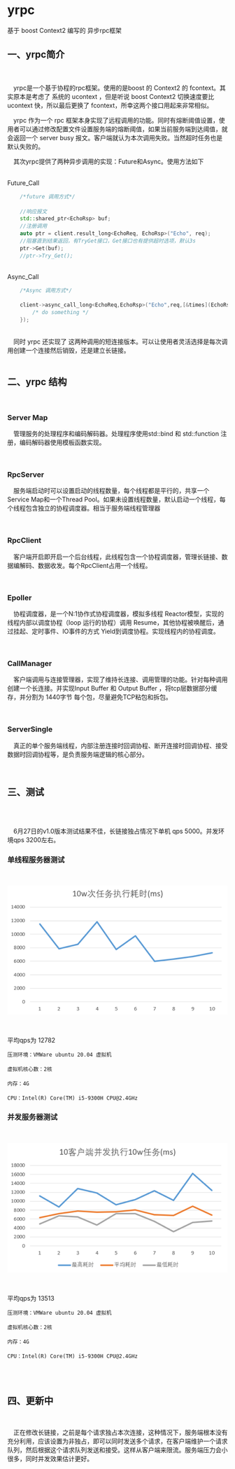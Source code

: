 # yrpc
基于 boost Context2 编写的 异步rpc框架


## 一、yrpc简介
<br>
<br>
&emsp;yrpc是一个基于协程的rpc框架。使用的是boost 的 Context2 的 fcontext。其实原本是考虑了 系统的 ucontext ，但是听说 boost Context2 切换速度要比 ucontext 快，所以最后更换了 fcontext，所幸这两个接口用起来非常相似。

<br>

&emsp;yrpc 作为一个 rpc 框架本身实现了远程调用的功能。同时有熔断阈值设置，使用者可以通过修改配置文件设置服务端的熔断阈值，如果当前服务端到达阈值，就会返回一个 server busy 报文。客户端就认为本次调用失败。当然超时任务也是默认失败的。
<br>

&emsp;其次yrpc提供了两种异步调用的实现：Future和Async。使用方法如下

<br>
Future_Call

``` C++ 
    /*future 调用方式*/

    //响应报文
    std::shared_ptr<EchoRsp> buf;
    //注册调用
    auto ptr = client.result_long<EchoReq, EchoRsp>("Echo", req);
    //阻塞直到结果返回，有TryGet接口，Get接口也有提供超时选项，默认3s
    ptr->Get(buf); 
    //ptr->Try_Get();
```

<br>Async_Call
``` C++
    /*Async 调用方式*/

    client->async_call_long<EchoReq,EchoRsp>("Echo",req,[&times](EchoRsp& ptr){
        /* do something */
    }); 
```


<br>
&emsp;同时 yrpc 还实现了 这两种调用的短连接版本。可以让使用者灵活选择是每次调用创建一个连接然后销毁，还是建立长链接。

<br>
<br>

## 二、yrpc 结构
<br>

### Server Map

&emsp;管理服务的处理程序和编码解码器。处理程序使用std::bind 和 std::function 注册，编码解码器使用模板函数实现。

<br>

### RpcServer

&emsp;服务端启动时可以设置启动的线程数量，每个线程都是平行的，共享一个Service Map和一个Thread Pool。如果未设置线程数量，默认启动一个线程，每个线程包含独立的协程调度器。相当于服务端线程管理器

<br>

### RpcClient

&emsp;客户端开启即开启一个后台线程，此线程包含一个协程调度器，管理长链接、数据编解码、数据收发。每个RpcClient占用一个线程。

<br>

### Epoller

&emsp;协程调度器，是一个N:1协作式协程调度器，模拟多线程 Reactor模型，实现的线程内部以调度协程（loop 运行的协程）调用 Resume，其他协程被唤醒后，通过挂起、定时事件、IO事件的方式 Yield到调度协程。实现线程内的协程调度。

<br>

### CallManager

&emsp;客户端调用与连接管理器，实现了维持长连接、调用管理的功能。针对每种调用创建一个长连接。并实现Input Buffer 和 Output Buffer ，将tcp层数据部分缓存，并分割为 1440字节 每个包，尽量避免TCP粘包和拆包。

<br>

### ServerSingle
&emsp;真正的单个服务端线程，内部注册连接时回调协程、断开连接时回调协程、接受数据时回调协程等，是负责服务端逻辑的核心部分。

<br>

## 三、测试
<br>
<br>

&emsp;6月27日的v1.0版本测试结果不佳，长链接独占情况下单机 qps 5000。并发环境qps 3200左右。

### 单线程服务器测试

<br>

![](../picture/yrpc.png)

<br>

平均qps为 12782


    压测环境：VMWare ubuntu 20.04 虚拟机

    虚拟机核心数：2核

    内存：4G

    CPU：Intel(R) Core(TM) i5-9300H CPU@2.4GHz



### 并发服务器测试

<br>


![](../picture/rpc_nthread.png)

<br>


平均qps为 13513


    压测环境：VMWare ubuntu 20.04 虚拟机

    虚拟机核心数：2核

    内存：4G

    CPU：Intel(R) Core(TM) i5-9300H CPU@2.4GHz


<br>
<br>

## 四、更新中
<br>

&emsp;正在修改长链接，之前是每个请求独占本次连接，这种情况下，服务端根本没有充分利用，应该设置为非独占，即可以同时发送多个请求，在客户端维护一个请求队列，然后根据这个请求队列发送和接受。这样从客户端来限流。服务端压力会小很多，同时并发效果估计更好。

